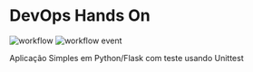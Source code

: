 # DevOps Hands On

![workflow](https://github.com/atarruda/devopslab/actions/workflows/pipeline.yml/badge.svg)
![workflow event](https://github.com/atarruda/devopslab/actions/workflows/pipeline.yml/badge.svg?event=Build)

Aplicação Simples em Python/Flask com teste usando Unittest